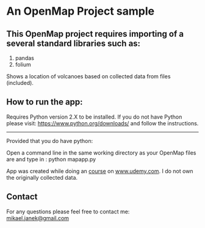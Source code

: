 # An OpenMap Project sample 

##  This OpenMap project requires importing of a several standard libraries such as:<br />
1. pandas
2. folium

Shows a location of volcanoes based on collected data from files (included).

## How to run the app:

Requires Python version 2.X to be installed. If you do not have Python please visit: https://www.python.org/downloads/ and follow the instructions.
<hr>
Provided that you do have python:

Open a command line in the same working directory as your OpenMap files are and type in : python mapapp.py

App was created while doing an [course](https://www.udemy.com/the-python-mega-course/learn/v4/overview) on www.udemy.com.
I do not own the originally collected data.

## Contact
For any questions please feel free to contact me:<br />
<a href="mailto:mikael.janek@gmail.com">mikael.janek@gmail.com</a>
